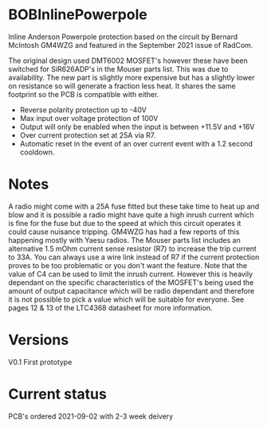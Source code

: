 # BOBInlinePowerpole
Inline Anderson Powerpole protection based on the circuit by Bernard McIntosh GM4WZG and featured in the September 2021 issue of RadCom.

The original design used DMT6002 MOSFET's however these have been switched for SiR626ADP's in the Mouser parts list.
This was due to availability. The new part is slightly more expensive but has a slightly lower on resistance so will generate a fraction less heat.
It shares the same footprint so the PCB is compatible with either.

* Reverse polarity protection up to -40V
* Max input over voltage protection of 100V
* Output will only be enabled when the input is between +11.5V and +16V
* Over current protection set at 25A via R7. 
* Automatic reset in the event of an over current event with a 1.2 second cooldown.

# Notes
A radio might come with a 25A fuse fitted but these take time to heat up and blow and it is possible a radio might have quite a high inrush current
which is fine for the fuse but due to the speed at which this circuit operates it could cause nuisance tripping. GM4WZG has had a few reports of this happening
mostly with Yaesu radios. The Mouser parts list includes an alternative 1.5 mOhm current sense resistor (R7) to increase the trip current to 33A.
You can always use a wire link instead of R7 if the current protection proves to be too problematic or you don't want the feature.
Note that the value of C4 can be used to limit the inrush current. However this is heavily dependant on the specific characteristics of the MOSFET's being used
the amount of output capacitance which will be radio dependant and therefore it is not possible to pick a value which will be suitable for everyone. 
See pages 12 & 13 of the LTC4368 datasheet for more information.

# Versions
V0.1 First prototype
# Current status
PCB's ordered 2021-09-02 with 2-3 week deivery